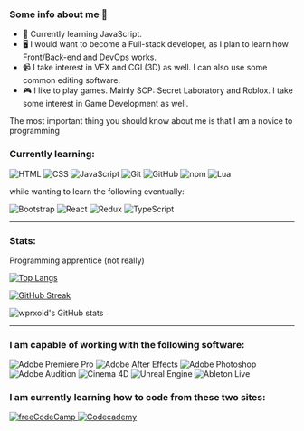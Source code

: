 ### Some info about me 🙂

- 🌱 Currently learning JavaScript.
- 🖥️ I would want to become a Full-stack developer, as I plan to learn how Front/Back-end and DevOps works.
- 📹 I take interest in VFX and CGI (3D) as well. I can also use some common editing software.
- 🎮 I like to play games. Mainly SCP: Secret Laboratory and Roblox. I take some interest in Game Development as well.

The most important thing you should know about me is that I am a novice to programming

### Currently learning:

<p>
  <img alt="HTML" src="https://img.shields.io/badge/HTML-E34F26?logo=html5&logoColor=white&style=for-the-badge" />
  <img alt="CSS" src="https://img.shields.io/badge/CSS-1572B6?logo=css3&logoColor=white&style=for-the-badge" />
  <img alt="JavaScript" src="https://img.shields.io/badge/JavaScript-F7DF1E?logo=javascript&logoColor=white&style=for-the-badge" />
  <img alt="Git" src="https://img.shields.io/badge/Git-F05032?logo=git&logoColor=white&style=for-the-badge" />
  <img alt="GitHub" src="https://img.shields.io/badge/GitHub-181717?logo=github&logoColor=white&style=for-the-badge" />
  <img alt="npm" src="https://img.shields.io/badge/npm-CB3837?logo=npm&logoColor=white&style=for-the-badge" />
  <img alt="Lua" src="https://img.shields.io/badge/Lua-2C2D72?logo=lua&logoColor=white&style=for-the-badge" />
  
 while wanting to learn the following eventually:
 
 <p>
  <img alt="Bootstrap" src="https://img.shields.io/badge/Bootstrap-7952B3?logo=bootstrap&logoColor=white&style=for-the-badge" />
  <img alt="React" src="https://img.shields.io/badge/React-61DAFB?logo=react&logoColor=white&style=for-the-badge" />
  <img alt="Redux" src="https://img.shields.io/badge/Redux-764ABC?logo=redux&logoColor=white&style=for-the-badge" />
  <img alt="TypeScript" src="https://img.shields.io/badge/TypeScript-3178C6?logo=typescript&logoColor=white&style=for-the-badge" />
     
 ---
 ### Stats:

   Programming apprentice (not really)
   
[![Top Langs](https://github-readme-stats.vercel.app/api/top-langs/?username=exhene&layout=compact&theme=dark)](https://github.com/exhene/github-readme-stats)

[![GitHub Streak](https://github-readme-streak-stats.herokuapp.com/?user=exhene&theme=dark)](https://git.io/streak-stats)

![wprxoid's GitHub stats](https://github-readme-stats.vercel.app/api?username=exhene&show_icons=true&theme=dark)
   
</p>

---
### I am capable of working with the following software:

<p>
   <img alt="Adobe Premiere Pro" src="https://img.shields.io/badge/Adobe Premiere Pro-9999FF?logo=adobepremierepro&logoColor=white&style=for-the-badge" />
  <img alt="Adobe After Effects" src="https://img.shields.io/badge/Adobe After Effects-9999FF?logo=adobeaftereffects&logoColor=white&style=for-the-badge" />
  <img alt="Adobe Photoshop" src="https://img.shields.io/badge/Adobe Photoshop-31A8FF?logo=adobephotoshop&logoColor=white&style=for-the-badge" />
  <img alt="Adobe Audition" src="https://img.shields.io/badge/Adobe Audition-9999FF?logo=adobeaudition&logoColor=white&style=for-the-badge" />
  <img alt="Cinema 4D" src="https://img.shields.io/badge/Cinema 4D-011A6A?logo=cinema4d&logoColor=white&style=for-the-badge" />
  <img alt="Unreal Engine" src="https://img.shields.io/badge/Unreal Engine-313131?logo=unrealengine&logoColor=white&style=for-the-badge" />
  <img alt="Ableton Live" src="https://img.shields.io/badge/Ableton Live-000000?logo=abletonlive&logoColor=white&style=for-the-badge" />


### I am currently learning how to code from these two sites:
<p>
  <a href="https://www.freecodecamp.org/learn">
    <img alt="freeCodeCamp" src="https://img.shields.io/badge/freecodecamp-0A0A23?logo=freecodecamp&logoColor=white&style=for-the-badge" />
  </a>
  <a href="https://www.codecademy.com/learn">
    <img alt="Codecademy" src="https://img.shields.io/badge/codecademy-1F4056?logo=codecademy&logoColor=white&style=for-the-badge" />
  </a>
